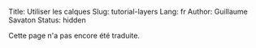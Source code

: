 Title: Utiliser les calques
Slug: tutorial-layers
Lang: fr
Author: Guillaume Savaton
Status: hidden

<!-- TODO -->

Cette page n'a pas encore été traduite.
